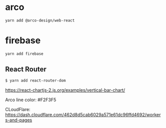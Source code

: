 # arco
```bash
yarn add @arco-design/web-react
```

# firebase
```bash
yarn add firebase
```

## React Router
```bash
$ yarn add react-router-dom
```

https://react-chartjs-2.js.org/examples/vertical-bar-chart/


Arco line color: #F2F3F5


CLoudFlare:
https://dash.cloudflare.com/462d8d5cab6029a571e61dc96ffd4692/workers-and-pages